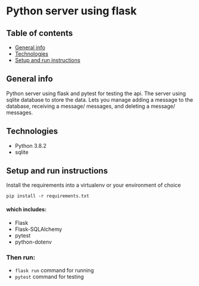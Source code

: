 # Python server using flask

## Table of contents
* [General info](#general-info)
* [Technologies](#technologies)
* [Setup and run instructions](#setup-and-run-instructions)

## General info
 Python server using flask and pytest for testing the api. The server using sqlite database to store the data.
 Lets you manage adding a message to the database, receiving a message/ messages, and deleting a message/ messages.

## Technologies
* Python 3.8.2
* sqlite

## Setup and run instructions

Install the requirements into a virtualenv or your environment of choice

```pip install -r requirements.txt```
#### which includes:
 * Flask
 * Flask-SQLAlchemy
 * pytest
 * python-dotenv
 
 ### Then run:
 * ```flask run``` command for running
 * ```pytest``` command for testing


 

